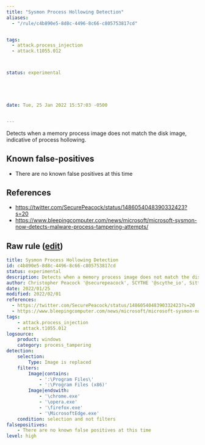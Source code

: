 ```yaml
---
title: "Sysmon Process Hollowing Detection"
aliases:
  - "/rule/c4b890e5-8d8c-4496-8c66-c805753817cd"


tags:
  - attack.process_injection
  - attack.t1055.012



status: experimental





date: Tue, 25 Jan 2022 15:57:03 -0500


---
```


Detects when a memory process image does not match the disk image, indicative of process hollowing.

<!--more-->


## Known false-positives

* There are no known false positives at this time



## References

* https://twitter.com/SecurePeacock/status/1486054048390332423?s=20
* https://www.bleepingcomputer.com/news/microsoft/microsoft-sysmon-now-detects-malware-process-tampering-attempts/


## Raw rule ([edit](https://github.com/SigmaHQ/sigma/edit/master/rules/windows/sysmon/sysmon_process_hollowing.yml))
```yaml
title: Sysmon Process Hollowing Detection
id: c4b890e5-8d8c-4496-8c66-c805753817cd
status: experimental
description: Detects when a memory process image does not match the disk image, indicative of process hollowing.
author: Christopher Peacock '@securepeacock', SCYTHE '@scythe_io', Sittikorn S
date: 2022/01/25
modified: 2022/02/01
references:
  - https://twitter.com/SecurePeacock/status/1486054048390332423?s=20 
  - https://www.bleepingcomputer.com/news/microsoft/microsoft-sysmon-now-detects-malware-process-tampering-attempts/
tags:
    - attack.process_injection
    - attack.t1055.012
logsource:
    product: windows
    category: process_tampering
detection:
    selection:
        Type: Image is replaced
    filters:
        Image|contains: 
            - ':\Program Files\'
            - ':\Program Files (x86)'
        Image|endswith:
            - '\chrome.exe'
            - '\opera.exe'
            - '\firefox.exe'
            - '\MicrosoftEdge.exe'
    condition: selection and not filters
falsepositives:
    - There are no known false positives at this time
level: high

```
